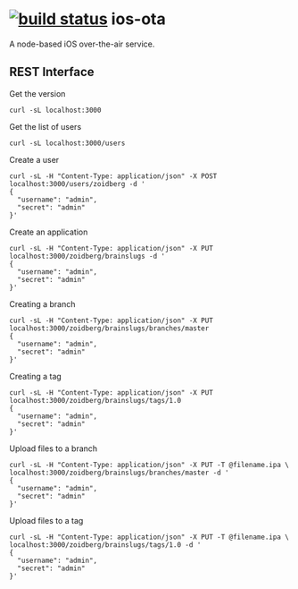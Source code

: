 [![build status](https://secure.travis-ci.org/seryl/node-ios-ota.png)](http://travis-ci.org/seryl/node-ios-ota)
ios-ota
=======

A node-based iOS over-the-air service.

## REST Interface

Get the version
```
curl -sL localhost:3000
```

Get the list of users
```
curl -sL localhost:3000/users
```

Create a user
```
curl -sL -H "Content-Type: application/json" -X POST localhost:3000/users/zoidberg -d '
{
  "username": "admin",
  "secret": "admin"
}'
```

Create an application
```
curl -sL -H "Content-Type: application/json" -X PUT localhost:3000/zoidberg/brainslugs -d '
{
  "username": "admin",
  "secret": "admin"
}'
```

Creating a branch
```
curl -sL -H "Content-Type: application/json" -X PUT localhost:3000/zoidberg/brainslugs/branches/master
{
  "username": "admin",
  "secret": "admin"
}'
```

Creating a tag
```
curl -sL -H "Content-Type: application/json" -X PUT localhost:3000/zoidberg/brainslugs/tags/1.0
{
  "username": "admin",
  "secret": "admin"
}'
```

Upload files to a branch
```
curl -sL -H "Content-Type: application/json" -X PUT -T @filename.ipa \
localhost:3000/zoidberg/brainslugs/branches/master -d '
{
  "username": "admin",
  "secret": "admin"
}'
```

Upload files to a tag
```
curl -sL -H "Content-Type: application/json" -X PUT -T @filename.ipa \
localhost:3000/zoidberg/brainslugs/tags/1.0 -d '
{
  "username": "admin",
  "secret": "admin"
}'
```
